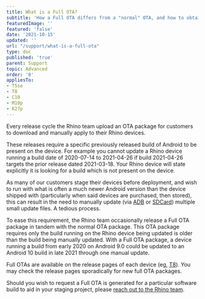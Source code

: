 ```yaml
---
title: What is a Full OTA?
subtitle: 'How a Full OTA differs from a "normal" OTA, and how to obtain them for your Rhino device'
featuredImage: ''
featured: 'false'
date: '2021-10-15'
updated: ''
url: "/support/what-is-a-full-ota"
type: doc
published: 'true'
parent: Support
topic: Advanced
order: '0'
appliesTo:
- T5se
- T8
- C10
- M10p
- K27p
---
```


Every release cycle the Rhino team upload an OTA package for customers to download and manually apply to their Rhino devices.

These releases require a specific previously released build of Android to be present on the device. For example you cannot update a Rhino device running a build date of 2020-07-14 to 2021-04-26 if build 2021-04-26 targets the prior release dated 2021-03-18. Your Rhino device will state explicitly it is looking for a build which is not present on the device.

As many of our customers stage their devices before deployment, and wish to run with what is often a much newer Android version than the device shipped with (particularly when said devices are purchased, then stored), this can result in the need to manually update (via [ADB](/support/update-via-adb) or [SDCard](/support/update-via-sdcard)) multiple small update files. A tedious process.

To ease this requirement, the Rhino team occasionally release a Full OTA package in tandem with the normal OTA package. This OTA package requires only the build running on the Rhino device being updated is older than the build being manually updated. With a Full OTA package, a device running a build from early 2020 on Android 9.0 could be updated to an Android 10 build in late 2021 through one manual update.

Full OTAs are available on the release pages of each device (eg, [T8](/security/releases/t8)). You may check the release pages sporadically for new full OTA packages.

Should you wish to request a Full OTA is generated for a particular software build to aid in your staging project, please [reach out to the Rhino team](/support/escalate).
